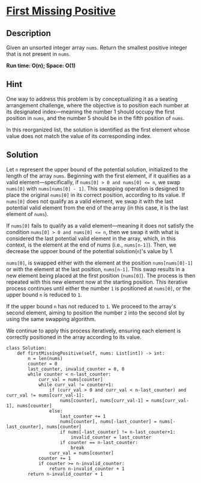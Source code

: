 # [First Missing Positive](https://leetcode.com/problems/first-missing-positive/description/)

## Description
Given an unsorted integer array `nums`. Return the smallest positive integer that is not present in `nums`. 

**Run time: O(n); Space: O(1)**

## Hint
One way to address this problem is by conceptualizing it as a seating arrangement challenge, where the objective is to position each number at its designated index—meaning the number 1 should occupy the first position in `nums`, and the number 5 should be in the fifth position of `nums`.

In this reorganized list, the solution is identified as the first element whose value does not match the value of its corresponding index.

## Solution
Let `n` represent the upper bound of the potential solution, initialized to the length of the array `nums`. Beginning with the first element, if it qualifies as a valid element—specifically, if `nums[0] > 0 and nums[0] <= n`, we swap `nums[0]` with `nums[nums[0] - 1]`. This swapping operation is designed to place the original `nums[0]` in its correct position, according to its value. If `nums[0]` does not qualify as a valid element, we swap it with the last potential valid element from the end of the array (in this case, it is the last element of `nums`).

If `nums[0]` fails to qualify as a valid element—meaning it does not satisfy the condition `nums[0] > 0 and nums[0] <= n`, then we swap it with what is considered the last potential valid element in the array, which, in this context, is the element at the end of nums (i.e., `nums[n-1]`). Then, we decrease the uppoer bound of the potential solution(`n`)'s value by 1.

`nums[0]`, is swapped either with the element at the position `nums[nums[0]-1]` or with the element at the last position, `nums[n-1]`. This swap results in a new element being placed at the first position (`nums[0]`). The process is then repeated with this new element now at the starting position. This iterative process continues until either the number `1` is positioned at `nums[0]`, or the upper bound `n` is reduced to `1`.

If the upper bound `n` has not reduced to `1`. We proceed to the array's second element, aiming to position the number `2` into the second slot by using the same swapping algorithm.

We continue to apply this process iteratively, ensuring each element is correctly positioned in the array according to its value.

```
class Solution:
    def firstMissingPositive(self, nums: List[int]) -> int:
        n = len(nums)
        counter = 0
        last_counter, invalid_counter = 0, 0
        while counter < n-last_counter:
            curr_val = nums[counter]
            while curr_val != counter+1:
                if (curr_val > 0 and curr_val < n-last_counter) and curr_val != nums[curr_val-1]:
                    nums[counter], nums[curr_val-1] = nums[curr_val-1], nums[counter]
                else:
                    last_counter += 1
                    nums[counter], nums[-last_counter] = nums[-last_counter], nums[counter]
                    if nums[-last_counter] != n-last_counter+1:
                        invalid_counter = last_counter
                    if counter == n-last_counter:
                        break       
                curr_val = nums[counter]
            counter += 1
            if counter >= n-invalid_counter:
                return n-invalid_counter + 1  
        return n-invalid_counter + 1
```